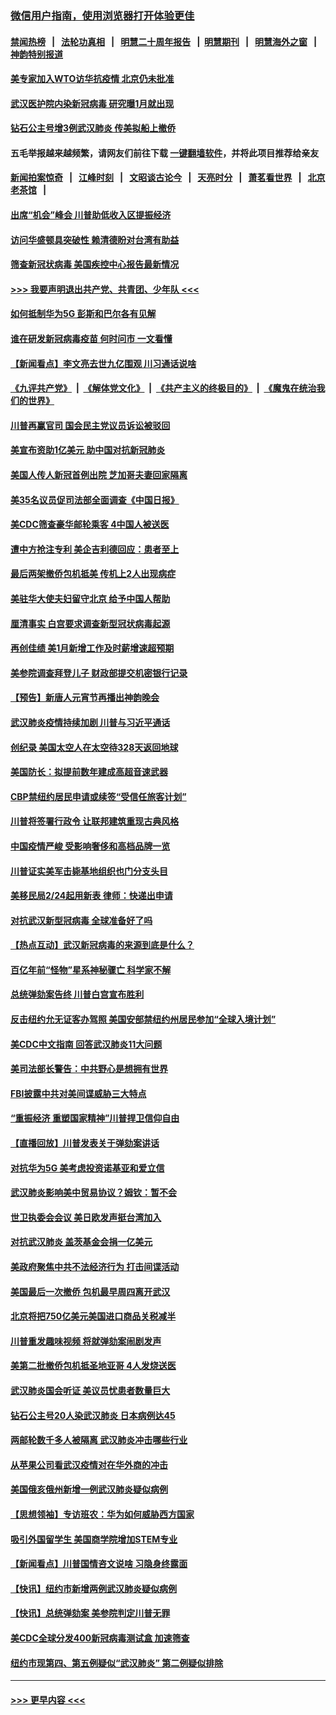 ### [微信用户指南，使用浏览器打开体验更佳](https://github.com/gfw-breaker/banned-news1/blob/master/indexes/wechat-guide.md?t=0)
#### [禁闻热榜](热点新闻.md?t=0)  &nbsp;&nbsp;|&nbsp;&nbsp; [法轮功真相](https://github.com/gfw-breaker/truth/blob/master/README.md?t=0) &nbsp;&nbsp;|&nbsp;&nbsp; [明慧二十周年报告](https://github.com/gfw-breaker/mh-reports/blob/master/README.md?t=0) &nbsp;&nbsp;|&nbsp;&nbsp;[明慧期刊](https://github.com/gfw-breaker/mh-qikan) &nbsp;&nbsp;|&nbsp;&nbsp; [明慧海外之窗](https://github.com/gfw-breaker/mh-news/blob/master/README.md?t=0) &nbsp;&nbsp;|&nbsp;&nbsp; [神韵特别报道](https://github.com/gfw-breaker/mh-news/blob/master/shenyun.md?t=0)
#### [美专家加入WTO访华抗疫情 北京仍未批准](../pages/nsc412/n11854043.md?t=02082322) 
#### [武汉医护院内染新冠病毒 研究曝1月就出现](../pages/nsc412/n11852928.md?t=02082322) 
#### [钻石公主号增3例武汉肺炎 传美拟船上撤侨](../pages/nsc412/n11853240.md?t=02082322) 
#### 五毛举报越来越频繁，请网友们前往下载 [一键翻墙软件](https://github.com/gfw-breaker/ssr-accounts)，并将此项目推荐给亲友
#### [新闻拍案惊奇](https://github.com/gfw-breaker/banned-news1/blob/master/pages/link4.md) &nbsp;&nbsp;|&nbsp;&nbsp; [江峰时刻](https://github.com/gfw-breaker/banned-news1/blob/master/pages/link4.md) &nbsp;&nbsp;|&nbsp;&nbsp; [文昭谈古论今](https://github.com/gfw-breaker/banned-news1/blob/master/pages/link4.md) &nbsp;&nbsp;|&nbsp;&nbsp; [天亮时分](https://github.com/gfw-breaker/banned-news1/blob/master/pages/link4.md) &nbsp;&nbsp;|&nbsp;&nbsp; [萧茗看世界](https://github.com/gfw-breaker/banned-news1/blob/master/pages/link4.md) &nbsp;&nbsp;|&nbsp;&nbsp; [北京老茶馆](https://github.com/gfw-breaker/banned-news1/blob/master/pages/link4.md) &nbsp;&nbsp;|&nbsp;&nbsp; 
#### [出席“机会”峰会 川普助低收入区提振经济](../pages/nsc412/n11853232.md?t=02082322) 
#### [访问华盛顿具突破性 赖清德盼对台湾有助益](../pages/nsc412/n11853129.md?t=02082322) 
#### [筛查新冠状病毒 美国疾控中心报告最新情况](../pages/nsc412/n11853070.md?t=02082322) 
#### [>>> 我要声明退出共产党、共青团、少年队 <<<](https://github.com/begood0513/goodnews/blob/master/quit/letter.md) 
#### [如何抵制华为5G 彭斯和巴尔各有见解](../pages/nsc412/n11852535.md?t=02082322) 
#### [谁在研发新冠病毒疫苗 何时问市 一文看懂](../pages/nsc412/n11852840.md?t=02082322) 
#### [【新闻看点】李文亮去世九亿围观 川习通话说啥](../pages/nsc412/n11852360.md?t=02082322) 
#### [《九评共产党》](https://github.com/begood0513/9ping.md/blob/master/README.md) &nbsp;|&nbsp; [《解体党文化》](../../../../jtdwh.md/blob/master/README.md)  &nbsp;|&nbsp; [《共产主义的终极目的》](../../../../gczydzjmd.md/blob/master/README.md) &nbsp;|&nbsp; [《魔鬼在统治我们的世界》](../../../../mgztzwmdsj.md/blob/master/README.md) 
#### [川普再赢官司 国会民主党议员诉讼被驳回](../pages/nsc412/n11852287.md?t=02082322) 
#### [美宣布资助1亿美元 助中国对抗新冠肺炎](../pages/nsc412/n11852531.md?t=02082322) 
#### [美国人传人新冠首例出院 芝加哥夫妻回家隔离](../pages/nsc412/n11852452.md?t=02082322) 
#### [美35名议员促司法部全面调查《中国日报》](../pages/nsc412/n11852435.md?t=02082322) 
#### [美CDC筛查豪华邮轮乘客 4中国人被送医](../pages/nsc412/n11852085.md?t=02082322) 
#### [遭中方抢注专利 美企吉利德回应：患者至上](../pages/nsc412/n11852037.md?t=02082322) 
#### [最后两架撤侨包机抵美 传机上2人出现病症](../pages/nsc412/n11852173.md?t=02082322) 
#### [美驻华大使夫妇留守北京 给予中国人帮助](../pages/nsc412/n11852165.md?t=02082322) 
#### [厘清事实 白宫要求调查新型冠状病毒起源](../pages/nsc412/n11852106.md?t=02082322) 
#### [再创佳绩 美1月新增工作及时薪增速超预期](../pages/nsc412/n11852174.md?t=02082322) 
#### [美参院调查拜登儿子 财政部提交机密银行记录](../pages/nsc412/n11851808.md?t=02082322) 
#### [【预告】新唐人元宵节再播出神韵晚会](../pages/nsc412/n11843192.md?t=02082322) 
#### [武汉肺炎疫情持续加剧 川普与习近平通话](../pages/nsc412/n11851613.md?t=02082322) 
#### [创纪录 美国太空人在太空待328天返回地球](../pages/nsc412/n11851266.md?t=02082322) 
#### [美国防长：拟提前数年建成高超音速武器](../pages/nsc412/n11850959.md?t=02082322) 
#### [CBP禁纽约居民申请或续签“受信任旅客计划”](../pages/nsc412/n11850857.md?t=02082322) 
#### [川普将签署行政令 让联邦建筑重现古典风格](../pages/nsc412/n11850654.md?t=02082322) 
#### [中国疫情严峻 受影响奢侈和高档品牌一览](../pages/nsc412/n11850319.md?t=02082322) 
#### [川普证实美军击毙基地组织也门分支头目](../pages/nsc412/n11850383.md?t=02082322) 
#### [美移民局2/24起用新表 律师：快递出申请](../pages/nsc412/n11848220.md?t=02082322) 
#### [对抗武汉新型冠病毒 全球准备好了吗](../pages/nsc412/n11850142.md?t=02082322) 
#### [【热点互动】武汉新冠病毒的来源到底是什么？](../pages/nsc412/n11849749.md?t=02082322) 
#### [百亿年前“怪物”星系神秘骤亡 科学家不解](../pages/nsc412/n11849863.md?t=02082322) 
#### [总统弹劾案告终 川普白宫宣布胜利](../pages/nsc412/n11849985.md?t=02082322) 
#### [反击纽约允无证客办驾照  美国安部禁纽约州居民参加“全球入境计划”](../pages/nsc412/n11849828.md?t=02082322) 
#### [美CDC中文指南 回答武汉肺炎11大问题](../pages/nsc412/n11849703.md?t=02082322) 
#### [美司法部长警告：中共野心是想拥有世界](../pages/nsc412/n11849769.md?t=02082322) 
#### [FBI披露中共对美间谍威胁三大特点](../pages/nsc412/n11849700.md?t=02082322) 
#### [“重振经济 重塑国家精神”川普捍卫信仰自由](../pages/nsc412/n11849641.md?t=02082322) 
#### [【直播回放】川普发表关于弹劾案讲话](../pages/nsc412/n11849472.md?t=02082322) 
#### [对抗华为5G 美考虑投资诺基亚和爱立信](../pages/nsc412/n11849510.md?t=02082322) 
#### [武汉肺炎影响美中贸易协议？姆钦：暂不会](../pages/nsc412/n11849497.md?t=02082322) 
#### [世卫执委会会议 美日欧发声挺台湾加入](../pages/nsc412/n11849433.md?t=02082322) 
#### [对抗武汉肺炎 盖茨基金会捐一亿美元](../pages/nsc412/n11848953.md?t=02082322) 
#### [美政府聚焦中共不法经济行为 打击间谍活动](../pages/nsc412/n11849322.md?t=02082322) 
#### [美国最后一次撤侨 包机最早周四离开武汉](../pages/nsc412/n11849395.md?t=02082322) 
#### [北京将把750亿美元美国进口商品关税减半](../pages/nsc412/n11848896.md?t=02082322) 
#### [川普重发趣味视频 将就弹劾案闹剧发声](../pages/nsc412/n11848715.md?t=02082322) 
#### [美第二批撤侨包机抵圣地亚哥 4人发烧送医](../pages/nsc412/n11847923.md?t=02082322) 
#### [武汉肺炎国会听证 美议员忧患者数量巨大](../pages/nsc412/n11844851.md?t=02082322) 
#### [钻石公主号20人染武汉肺炎 日本病例达45](../pages/nsc412/n11847823.md?t=02082322) 
#### [两邮轮数千多人被隔离 武汉肺炎冲击哪些行业](../pages/nsc412/n11847456.md?t=02082322) 
#### [从苹果公司看武汉疫情对在华外商的冲击](../pages/nsc412/n11847586.md?t=02082322) 
#### [美国俄亥俄州新增一例武汉肺炎疑似病例](../pages/nsc412/n11847714.md?t=02082322) 
#### [【思想领袖】专访班农：华为如何威胁西方国家](../pages/nsc412/n11847306.md?t=02082322) 
#### [吸引外国留学生 美国商学院增加STEM专业](../pages/nsc412/n11847417.md?t=02082322) 
#### [【新闻看点】川普国情咨文说啥 习隐身终露面](../pages/nsc412/n11847016.md?t=02082322) 
#### [【快讯】纽约市新增两例武汉肺炎疑似病例](../pages/nsc412/n11847250.md?t=02082322) 
#### [【快讯】总统弹劾案 美参院判定川普无罪](../pages/nsc412/n11847316.md?t=02082322) 
#### [美CDC全球分发400新冠病毒测试盒 加速筛查](../pages/nsc412/n11847260.md?t=02082322) 
#### [纽约市现第四、第五例疑似“武汉肺炎”   第二例疑似排除](../pages/nsc412/n11847332.md?t=02082322) 

----
#### [ >>> 更早内容 <<< ](../indexes/nsc412-earlier.md)
